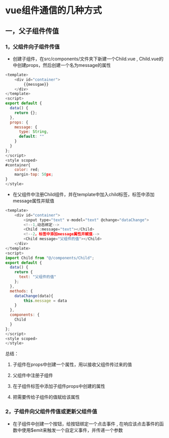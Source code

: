 # vue组件通信的几种方式

## 一，父子组件传值

### 1，父组件向子组件传值

* 创建子组件，在src/components/文件夹下新建一个Child.vue , Child.vue的中创建props，然后创建一个名为message的属性

```js
<template>
    <div id="container">
        {{messgae}}
    </div>
</template>
<script>
export default {
  data() {
    return {};
  },
  props: {
    message: {
      type: String,
      default: ""
    }
  }
};
</script>
<style scoped>
#container{
    color: red;
    margin-top: 50px;
}
</style>
```

* 在父组件中注册Child组件，并在template中加入child标签，标签中添加message属性并赋值

```js
<template>
    <div id="container">
        <input type="text" v-model="text" @change="dataChange">
        <!--1,动态绑定-->
        <Child :message="text"></Child>
        <!--2，标签中添加message属性并赋值-->
        <Child message="父组件的值"></Child>
    </div>
</template>
<script>
import Child from "@/components/Child";
export default {
  data() {
    return {
      text: "父组件的值"
    };
  },
  methods: {
    dataChange(data){
        this.message = data
    }
  },
  components: {
    Child
  }
};
</script>
<style scoped>
</style>
```

总结：

1. 子组件在props中创建一个属性，用以接收父组件传过来的值

2. 父组件中注册子组件

3. 在子组件标签中添加子组件props中创建的属性

4. 把需要传给子组件的值赋给该属性

### 2，子组件向父组件传值或更新父组件值

* 在子组件中创建一个按钮，给按钮绑定一个点击事件 , 在响应该点击事件的函数中使用$emit来触发一个自定义事件，并传递一个参数



